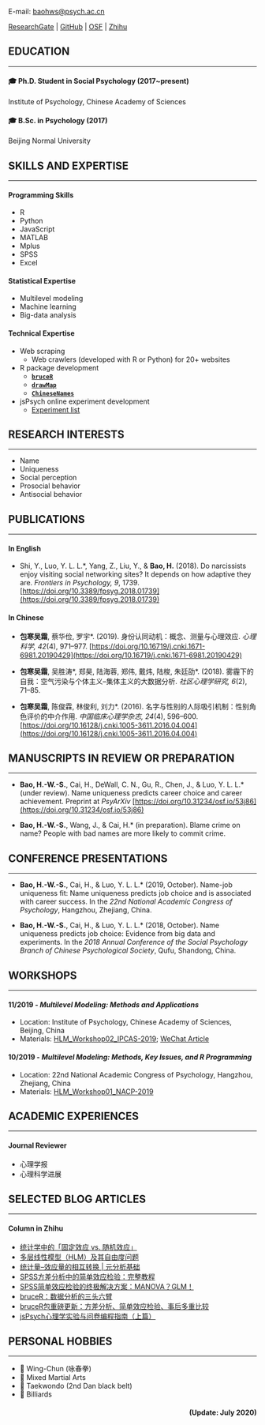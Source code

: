
E-mail: [baohws@psych.ac.cn](mailto:baohws@psych.ac.cn)

[ResearchGate](https://www.researchgate.net/profile/Han_Wu_Shuang_Bao) |
[GitHub](https://github.com/psychbruce) |
[OSF](https://osf.io/gb5uv/) |
[Zhihu](https://www.zhihu.com/people/psychbruce/)


## EDUCATION

---

#### 🎓 **Ph.D. Student** in Social Psychology (2017~present)

Institute of Psychology, Chinese Academy of Sciences

#### 🎓 **B.Sc.** in Psychology (2017)

Beijing Normal University


## SKILLS AND EXPERTISE

---

#### Programming Skills
- R
- Python
- JavaScript
- MATLAB
- Mplus
- SPSS
- Excel

#### Statistical Expertise
- Multilevel modeling
- Machine learning
- Big-data analysis

#### Technical Expertise
- Web scraping
  + Web crawlers (developed with R or Python) for 20+ websites
- R package development
  + [**`bruceR`**](https://github.com/psychbruce/bruceR)
  + [**`drawMap`**](https://github.com/psychbruce/drawMap)
  + [**`ChineseNames`**](https://github.com/psychbruce/ChineseNames)
- jsPsych online experiment development
  + [Experiment list](https://github.com/psychbruce/jspsych)


## RESEARCH INTERESTS

---

- Name
- Uniqueness
- Social perception
- Prosocial behavior
- Antisocial behavior


## PUBLICATIONS

---

#### In English

- Shi, Y., Luo, Y. L. L.\*, Yang, Z., Liu, Y., & **Bao, H.** (2018). Do narcissists enjoy visiting social networking sites? It depends on how adaptive they are. *Frontiers in Psychology, 9*, 1739. [https://doi.org/10.3389/fpsyg.2018.01739](https://doi.org/10.3389/fpsyg.2018.01739)

#### In Chinese

- **包寒吴霜**, 蔡华俭, 罗宇\*. (2019). 身份认同动机：概念、测量与心理效应. *心理科学, 42*(4), 971–977. [https://doi.org/10.16719/j.cnki.1671-6981.20190429](https://doi.org/10.16719/j.cnki.1671-6981.20190429)

- **包寒吴霜**, 吴胜涛\*, 郑昊, 陆海蓉, 郑伟, 戴炜, 陆梭, 朱廷劭\*. (2018). 雾霾下的自我：空气污染与个体主义–集体主义的大数据分析. *社区心理学研究, 6*(2), 71–85.

- **包寒吴霜**, 陈俊霖, 林俊利, 刘力\*. (2016). 名字与性别的人际吸引机制：性别角色评价的中介作用. *中国临床心理学杂志, 24*(4), 596–600. [https://doi.org/10.16128/j.cnki.1005-3611.2016.04.004](https://doi.org/10.16128/j.cnki.1005-3611.2016.04.004)


## MANUSCRIPTS IN REVIEW OR PREPARATION

---

- **Bao, H.-W.-S.**, Cai, H., DeWall, C. N., Gu, R., Chen, J., & Luo, Y. L. L.\* (under review). Name uniqueness predicts career choice and career achievement. Preprint at *PsyArXiv* [https://doi.org/10.31234/osf.io/53j86](https://doi.org/10.31234/osf.io/53j86)

- **Bao, H.-W.-S.**, Wang, J., & Cai, H.\* (in preparation). Blame crime on name? People with bad names are more likely to commit crime.


## CONFERENCE PRESENTATIONS

---

- **Bao, H.-W.-S.**, Cai, H., & Luo, Y. L. L.\* (2019, October). Name-job uniqueness fit: Name uniqueness predicts job choice and is associated with career success. In the *22nd National Academic Congress of Psychology*, Hangzhou, Zhejiang, China.

- **Bao, H.-W.-S.**, Cai, H., & Luo, Y. L. L.\* (2018, October). Name uniqueness predicts job choice: Evidence from big data and experiments. In the *2018 Annual Conference of the Social Psychology Branch of Chinese Psychological Society*, Qufu, Shandong, China.


## WORKSHOPS

---

#### 11/2019 - **_Multilevel Modeling: Methods and Applications_**

- Location: Institute of Psychology, Chinese Academy of Sciences, Beijing, China
- Materials: [HLM_Workshop02_IPCAS-2019](https://github.com/psychbruce/stats/tree/master/HLM_Workshop02_IPCAS-2019); [WeChat Article](https://mp.weixin.qq.com/s/hMsf0_2TzhtDuRFKR6aBkg)

#### 10/2019 - **_Multilevel Modeling: Methods, Key Issues, and R Programming_**

- Location: 22nd National Academic Congress of Psychology, Hangzhou, Zhejiang, China
- Materials: [HLM_Workshop01_NACP-2019](https://github.com/psychbruce/stats/tree/master/HLM_Workshop01_NACP-2019)


## ACADEMIC EXPERIENCES

---

#### Journal Reviewer
- 心理学报
- 心理科学进展


## SELECTED BLOG ARTICLES

---

#### Column in Zhihu
- [统计学中的「固定效应 vs. 随机效应」](https://zhuanlan.zhihu.com/p/60528092)
- [多层线性模型（HLM）及其自由度问题](https://zhuanlan.zhihu.com/p/50048784)
- [统计量–效应量的相互转换 | 元分析基础](https://zhuanlan.zhihu.com/p/47849067)
- [SPSS方差分析中的简单效应检验：完整教程](https://zhuanlan.zhihu.com/p/30037168)
- [SPSS简单效应检验的终极解决方案：MANOVA？GLM！](https://zhuanlan.zhihu.com/p/31863288)
- [bruceR：数据分析的三头六臂](https://zhuanlan.zhihu.com/p/80732610)
- [bruceR包重磅更新：方差分析、简单效应检验、事后多重比较](https://zhuanlan.zhihu.com/p/88497589)
- [jsPsych心理学实验与问卷编程指南（上篇）](https://zhuanlan.zhihu.com/p/150468198)


## PERSONAL HOBBIES

---

- 👊 Wing-Chun (咏春拳)
- 🥊 Mixed Martial Arts
- 🥋 Taekwondo (2nd Dan black belt)
- 🎱 Billiards


<h4 style='text-align: right'>(Update: July 2020)</h4>
